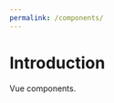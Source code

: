 ```yaml
---
permalink: /components/
---
```


<!--
 * @Author: yuqigong@outlook.com
 * @Date: 2023-02-03 16:57:07
 * @LastEditors: yuqigong@outlook.com
 * @LastEditTime: 2023-02-03 18:13:30
 * @FilePath: /firmiana/packages/docs/components/README.md
 * @Description:
 *
-->

# Introduction

Vue components.
